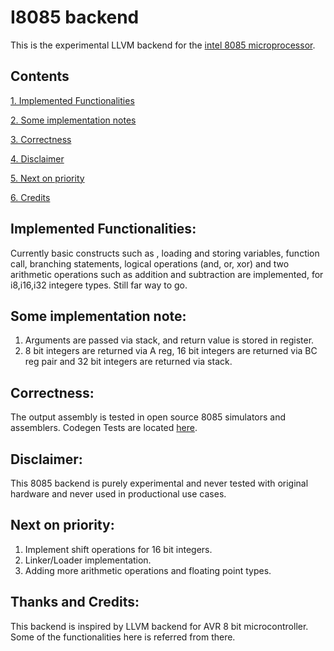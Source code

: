 
# **I8085 backend**

This is the experimental LLVM backend for the  [intel 8085 microprocessor](https://en.wikipedia.org/wiki/Intel_8085).


## Contents

[1. Implemented Functionalities](#implemented)

[2. Some implementation notes](#notes)

[3. Correctness](#correctness)

[4. Disclaimer](#disclaimer)

[5. Next on priority](#priority)

[6. Credits](#credits)

## <a id="implemented">**Implemented Functionalities:**

Currently basic constructs such as , loading and storing variables, function call, branching statements, logical operations (and, or, xor) and two arithmetic operations such as addition and subtraction are implemented, for i8,i16,i32 integere types. Still far way to go.


## <a id="notes">**Some implementation note:**

1. Arguments are passed via stack, and return value is stored in register.
2. 8 bit integers are returned via A reg, 16 bit integers are returned via BC reg pair and 32 bit integers are returned via stack.


## <a id="correctness">**Correctness:**

The output assembly is tested in open source 8085 simulators and assemblers.  Codegen Tests are located [here](https://github.com/MannarAmuthan/8085-llvm/tree/main/llvm/test/CodeGen/I8085).

## <a id="disclaimer">**Disclaimer:**

This 8085 backend is purely experimental and never tested with original hardware and never used in productional use cases. 

## <a id="priority">**Next on priority:**
1. Implement shift operations for 16 bit integers.
2. Linker/Loader implementation.
3. Adding more arithmetic operations and floating point types.


## <a id="credits"> **Thanks and Credits:**

This backend is inspired by LLVM backend for AVR 8 bit microcontroller. Some of the functionalities here is referred from there. 